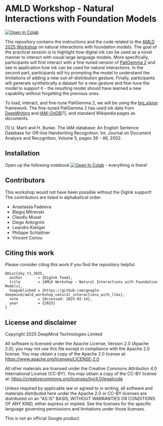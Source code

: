 # AMLD Workshop - Natural Interactions with Foundation Models
[![Open In
Colab](https://colab.research.google.com/assets/colab-badge.svg)](https://colab.research.google.com/github/google-deepmind/amld_workshop_natural_interactions_with_llms/blob/master/AMLD_Ink_Interactions.ipynb)

This repository contains the instructions and the code related to the
[AMLD 2025 Workshop](https://2025.appliedmldays.org/) on natural interactions
with foundation models. The goal of the practical session is to highlight how
digital ink can be used as a novel manner to interact with visual large language
models. More specifically, participants will first interact with a fine-tuned
version of [PaliGemma 2](https://arxiv.org/pdf/2412.03555) and see in
application how ink can be used for natural interactions. In the second part,
participants will try prompting the model to understand the limitations of
adding a new out-of-distribution gesture. Finally, participants will generate
synthetically a dataset for a new gesture and fine-tune the model to support
it - the resulting model should have learned a new capability without forgetting
the previous ones.

To load, interact, and fine-tune PaliGemma 2, we will be using the
[big_vision](https://github.com/google-research/big_vision) framework. The
fine-tuned PaliGemma 2 has used ink data from
[DeepWriting](https://github.com/emreaksan/deepwriting) and
[IAM-OnDB](https://fki.tic.heia-fr.ch/databases/iam-handwriting-database)\[1\],
and standard Wikipedia pages as documents.

\[1\] U. Marti and H. Bunke. The IAM-database: An English Sentence Database for
Off-line Handwriting Recognition. Int. Journal on Document Analysis and
Recognition, Volume 5, pages 39 - 46, 2002.

## Installation

Open up the following notebook [![Open In
Colab](https://colab.research.google.com/assets/colab-badge.svg)](https://colab.research.google.com/github/google-deepmind/amld_workshop_natural_interactions_with_llms/blob/master/AMLD_Ink_Interactions.ipynb) - everything is there!

## Contributors

This workshop would not have been possible without the DigInk support! The
contributors are listed in alphabetical order:

-   Anastasiia Fadeeva
-   Blagoj Mitrevski
-   Claudiu Musat
-   Diego Antognini
-   Leandro Kieliger
-   Philippe Schlattner
-   Vincent Coriou

## Citing this work

Please consider citing this work if you find the repository helpful.

```
@misc{sky_t1_2025,
  author       = {DigInk Team},
  title        = {AMLD Workshop - Natural Interactions with Foundation Models},
  howpublished = {https://github.com/google-deepmind/amld_workshop_natural_interactions_with_llms},
  note         = {Accessed: 2025-02-14},
  year         = {2025}
}
```

## License and disclaimer

Copyright 2025 DeepMind Technologies Limited

All software is licensed under the Apache License, Version 2.0 (Apache 2.0); you
may not use this file except in compliance with the Apache 2.0 license. You may
obtain a copy of the Apache 2.0 license at:
https://www.apache.org/licenses/LICENSE-2.0

All other materials are licensed under the Creative Commons Attribution 4.0
International License (CC-BY). You may obtain a copy of the CC-BY license at:
https://creativecommons.org/licenses/by/4.0/legalcode

Unless required by applicable law or agreed to in writing, all software and
materials distributed here under the Apache 2.0 or CC-BY licenses are
distributed on an "AS IS" BASIS, WITHOUT WARRANTIES OR CONDITIONS OF ANY KIND,
either express or implied. See the licenses for the specific language governing
permissions and limitations under those licenses.

This is not an official Google product.
